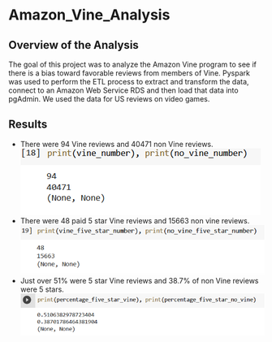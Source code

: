 # Amazon_Vine_Analysis
## Overview of the Analysis
The goal of this project was to analyze the Amazon Vine program to see if there is a bias toward favorable reviews from members of Vine. Pyspark was used to perform the ETL process to extract and transform the data, connect to an Amazon Web Service RDS and then load that data into pgAdmin. We used the data for US reviews on video games.
## Results
* There were 94 Vine reviews and 40471 non Vine reviews. 
![pic](https://github.com/peterthepage/Amazon_Vine_Analysis/blob/main/Resources/Capture1.PNG)
* There were 48 paid 5 star Vine reviews and 15663 non vine reviews. 
![pic2](https://github.com/peterthepage/Amazon_Vine_Analysis/blob/main/Resources/Capture2.PNG)
* Just over 51% were 5 star Vine reviews and 38.7% of non Vine reviews were 5 stars. 
![pic3](https://github.com/peterthepage/Amazon_Vine_Analysis/blob/main/Resources/Capture3.PNG)
